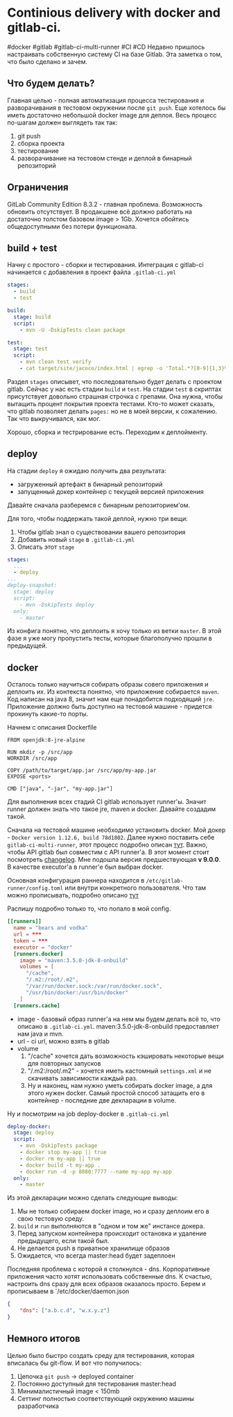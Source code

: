 # Continious delivery with docker and gitlab-ci.
\#docker \#gitlab \#gitlab-ci-multi-runner \#CI \#CD
Недавно пришлось настраивать собственную систему CI на базе Gitlab. 
Эта заметка о том, что было сделано и зачем.

## Что будем делать?
Главная целью - полная автоматизация процесса тестирования и разворачивания в тестовом окружении после `git push`.
Еще хотелось бы иметь достаточно небольшой docker image для деплоя.
Весь процесс по-шагам должен выглядеть так так:

1. git push
1. сборка проекта
1. тестирование
1. разворачивание на тестовом стенде и деплой в бинарный репозиторий

## Ограничения
GitLab Community Edition 8.3.2 - главная проблема. 
Возможность обновить отсутствует.
В продакшене всё должно работать на достаточно толстом базовом image > 1Gb. 
Хочется обойтись общедоступными без потери функционала.

## build + test
Начну с простого - сборки и тестирования. 
Интеграция с gitlab-ci начинается с добавления в проект файла `.gitlab-ci.yml`

```yml
stages:
  - build
  - test

build:
  stage: build
  script:
    - mvn -U -DskipTests clean package

test:
  stage: test
  script:
    - mvn clean test verify
    - cat target/site/jacoco/index.html | egrep -o 'Total.*?[0-9]{1,3}%' | egrep -o '[0-9]{1,3}%' | head -1   
```

Раздел `stages` описывет, что последовательно будет делать c проектом gitlab. 
Сейчас у нас есть стадии `build` и `test`.
На стадии `test` в скриптах присутствует довольно страшная строчка с грепами. 
Она нужна, чтобы вытащить процент покрытия проекта тестами.
Кто-то может сказать, что gitlab позволяет делать `pages:` но не в моей версии, к сожалению. 
Так что выкручивался, как мог.

Хорошо, сборка и тестрирование есть. Переходим к деплойменту.

## deploy
На стадии `deploy` я ожидаю получить два результата:
- загруженный артефакт в бинарный репозиторий
- запущенный докер контейнер с текущей версией приложения

Давайте сначала разберемся с бинарным репозиторием'ом.

Для того, чтобы поддержать такой деплой, нужно три вещи:
1. Чтобы gitlab знал о существовании вашего репозитория
2. Добавить новый `stage` в `.gitlab-ci.yml`
3. Описать этот `stage`

```yaml
stages:
  ...
  - deploy
...
deploy-snapshot:
  stage: deploy
  script:
    - mvn -DskipTests deploy
  only:
    - master
```

Из конфига понятно, что деплоить я хочу только из ветки `master`. 
В этой фазе я уже могу пропустить тесты, которые благополучно прошли в предыдущей.

## docker
Осталось только научиться собирать образы совего приложения и деплоить их.
Из контекста понятно, что приложение собирается `maven`.
Код написан на java 8, значит нам еще понадобится подходящий `jre`.
Приложение должно быть доступно на тестовой машине - придется прокинуть какие-то порты.

Начнем с описания Dockerfile
```
FROM openjdk:8-jre-alpine

RUN mkdir -p /src/app
WORKDIR /src/app

COPY /path/to/target/app.jar /src/app/my-app.jar
EXPOSE <ports>

CMD ["java", "-jar", "my-app.jar"]
```

Для выполнения всех стадий CI gitlab использует runner'ы. 
Значит runner должен знать что такое jre, maven и docker.
Давайте создадим такой.
 
Сначала на тестовой машине необходимо установить docker. 
Мой докер - `Docker version 1.12.6, build 78d1802`.
Далее нужно поставить себе `gitlab-ci-multi-runner`, этот процесс подробно описан [тут](https://docs.gitlab.com/runner/install/linux-repository.html). 
Важно, чтобы API gitlab был совместим с API runner'а.
В этот момент стоит посмотреть [changelog](https://gitlab.com/gitlab-org/gitlab-ci-multi-runner/blob/master/CHANGELOG.md).
Мне подошла версия предшествующая **v 9.0.0**.
В качестве executor'а в runner'е был выбран docker.

Основная конфигурация раннера находится в `/etc/gitlab-runner/config.toml` или внутри конкретного пользователя.
Что там можно прописывать, подробно описано [тут](https://gitlab.com/gitlab-org/gitlab-ci-multi-runner/blob/master/docs/configuration/advanced-configuration.md)

Распишу подробно только то, что попало в мой config.

```toml
[[runners]]
  name = "bears and vodka"
  url = ***
  token = ***
  executor = "docker"
  [runners.docker]
    image = "maven:3.5.0-jdk-8-onbuild"
    volumes = [
      "/cache", 
      "/.m2:/root/.m2", 
      "/var/run/docker.sock:/var/run/docker.sock", 
      "/usr/bin/docker:/usr/bin/docker"
    ]
  [runners.cache]
```

- image - базовый образ runner'а на нем мы будем делать всё то, что описано в `.gitlab-ci.yml`. maven:3.5.0-jdk-8-onbuild предоставляет нам java и mvn.
- url - ci url, можно взять в gitlab
- volume
  1. "/cache" хочется дать возможность кэшировать некоторые вещи для повторных запусков
  1. "/.m2:/root/.m2" - хочется иметь кастомный `settings.xml` и не скачивать зависимости каждый раз.
  1. Ну и наконец, нам нужно уметь собирать docker image, а для этого нужен docker.
     Самый простой способ затащить его в контейнер - последние две декларации в volume.
     
Ну и посмотрим на job deploy-docker в `.gitlab-ci.yml`

```yaml
deploy-docker:
  stage: deploy
  script:
    - mvn -DskipTests package
    - docker stop my-app || true
    - docker rm my-app || true
    - docker build -t my-app .
    - docker run -d -p 8080:7777 --name my-app my-app
  only:
    - master
```

Из этой декларации можно сделать следующие выводы:
1. Мы не только собираем docker image, но и сразу деплоим его в свою тестовую среду.
1. `build` и `run` выполняются в "одном и том же" инстансе докера.
1. Перед запуском контейнера происходит остановка и удаление предыдущего, если такой был.
1. Не делается push в приватное хранилище образов
1. Ожидается, что всегда master:head будет задеплоен

Последняя проблема с которой я столкнулся - dns. 
Корпоративные приложения часто хотят использовать собственные dns.
К счастью, настроить dns сразу для всех образов оказалось просто. 
Берем и прописываем в `/etc/docker/daemon.json

```json
{
    "dns": ["a.b.c.d", "w.x.y.z"]
}
```

## Немного итогов
Целью было быстро создать среду для тестирования, которая вписалась бы git-flow.
И вот что получилось:
1. Цепочка `git push` -> deployed container
1. Постоянно доступный для тестирования master:head
1. Минималистичный image < 150mb
1. Сеттинг полностью соответствующий окружению машины разработчика
